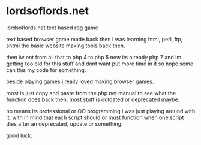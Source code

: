 # lordsoflords.net
lordsoflords.net text based rpg game

text based browser game made back then I was learning html, perl, ftp, shtml the basic website making tools back then.

then iw ent from all that to php 4 to php 5 now its already php 7 and im getting too old for this stuff and dont want
put more time in it so hope some can this my code for something.

beside playing games i really loved making browser games.

most is just copy and paste from the php.net manual to see what the function does back then.
most stuff is outdated or deprecated maybe.

no means its professional or OO programming i was just playing around with it.
with in mind that each script should or must function when one script dies after an deprecated, update or something.

good luck.
